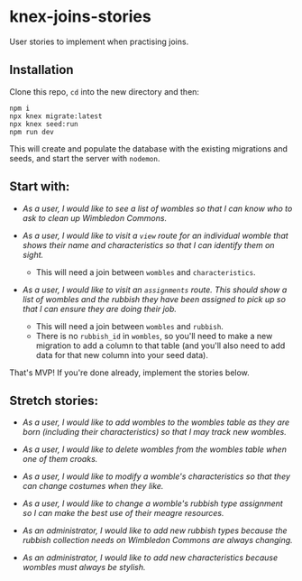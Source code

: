 # knex-joins-stories

User stories to implement when practising joins.


## Installation

Clone this repo, `cd` into the new directory and then:

```
npm i
npx knex migrate:latest
npx knex seed:run
npm run dev
```

This will create and populate the database with the existing migrations and seeds, and start the server with `nodemon`.


## Start with:

- _As a user, I would like to see a list of wombles so that I can know who to ask to clean up Wimbledon Commons._

- _As a user, I would like to visit a `view` route for an individual womble that shows their name and characteristics so that I can identify them on sight._
   - This will need a join between `wombles` and `characteristics`.


- _As a user, I would like to visit an `assignments` route. This should show a list of wombles and the rubbish they have been assigned to pick up so that I can ensure they are doing their job._
   - This will need a join between `wombles` and `rubbish`.
   - There is no `rubbish_id` in `wombles`, so you'll need to make a new migration to add a column to that table (and you'll also need to add data for that new column into your seed data).


That's MVP! If you're done already, implement the stories below.


## Stretch stories:

- _As a user, I would like to add wombles to the wombles table as they are born (including their characteristics) so that I may track new wombles._

- _As a user, I would like to delete wombles from the wombles table when one of them croaks._

- _As a user, I would like to modify a womble's characteristics so that they can change costumes when they like._

- _As a user, I would like to change a womble's rubbish type assignment so I can make the best use of their meagre resources._

- _As an administrator, I would like to add new rubbish types because the rubbish collection needs on Wimbledon Commons are always changing._

- _As an administrator, I would like to add new characteristics because wombles must always be stylish._
